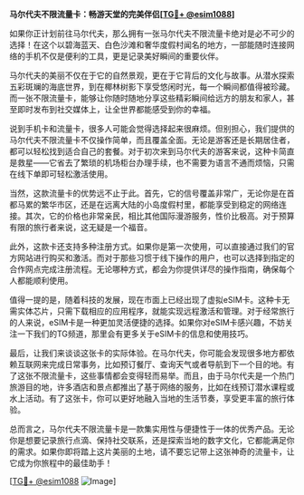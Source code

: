 **马尔代夫不限流量卡：畅游天堂的完美伴侣[[TG💪+ @esim1088](https://t.me/s/esim1088)]**

如果你正计划前往马尔代夫，那么拥有一张马尔代夫不限流量卡绝对是必不可少的选择！在这个以碧海蓝天、白色沙滩和奢华度假村闻名的地方，一部能随时连接网络的手机不仅是便利的工具，更是记录美好瞬间的重要伙伴。

马尔代夫的美丽不仅在于它的自然景观，更在于它背后的文化与故事。从潜水探索五彩斑斓的海底世界，到在椰林树影下享受悠闲时光，每一个瞬间都值得被珍藏。而一张不限流量卡，能够让你随时随地分享这些精彩瞬间给远方的朋友和家人，甚至即时发布到社交媒体上，让全世界都能感受到你的幸福。

说到手机卡和流量卡，很多人可能会觉得选择起来很麻烦。但别担心，我们提供的马尔代夫不限流量卡不仅操作简单，而且覆盖全面。无论是游客还是长期居住者，都可以轻松找到适合自己的套餐。对于初次来到马尔代夫的游客来说，这种卡简直是救星——它省去了繁琐的机场柜台办理手续，也不需要为语言不通而烦恼，只需在线下单即可轻松激活使用。

当然，这款流量卡的优势远不止于此。首先，它的信号覆盖非常广，无论你是在首都马累的繁华市区，还是在远离大陆的小岛度假村里，都能享受到稳定的网络连接。其次，它的价格也非常亲民，相比其他国际漫游服务，性价比极高。对于预算有限的旅行者来说，这无疑是一个福音。

此外，这款卡还支持多种注册方式。如果你是第一次使用，可以直接通过我们的官方网站进行购买和激活。而对于那些习惯于线下操作的用户，也可以选择到指定的合作网点完成注册流程。无论哪种方式，都会为你提供详尽的操作指南，确保每个人都能顺利使用。

值得一提的是，随着科技的发展，现在市面上已经出现了虚拟eSIM卡。这种卡无需实体芯片，只需下载相应的应用程序，就能实现远程激活和管理。对于经常旅行的人来说，eSIM卡是一种更加灵活便捷的选择。如果你对eSIM卡感兴趣，不妨关注一下我们的TG频道，那里会有更多关于eSIM卡的信息和使用技巧。

最后，让我们来谈谈这张卡的实际体验。在马尔代夫，你可能会发现很多地方都依赖互联网来完成日常事务，比如预订餐厅、查询天气或者导航到下一个目的地。有了这张不限流量卡，这些事情都会变得轻而易举。而且，由于马尔代夫是一个热门旅游目的地，许多酒店和景点都推出了基于网络的服务，比如在线预订潜水课程或水上活动。有了这张卡，你可以更好地融入当地的生活节奏，享受更丰富的旅行体验。

总而言之，马尔代夫不限流量卡是一款集实用性与便捷性于一体的优秀产品。无论你是想要记录旅行点滴、保持社交联系，还是探索当地的数字文化，它都能满足你的需求。如果你即将踏上这片美丽的土地，请不要忘记带上这张神奇的流量卡，让它成为你旅程中的最佳助手！

[[TG💪+ @esim1088](https://t.me/s/esim1088) ![Image](https://i.postimg.cc/4NQfJmqS/Snipaste-2025-05-13-00-14-12.png)]